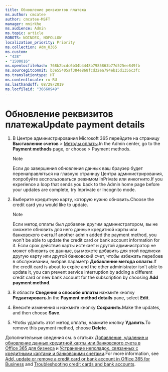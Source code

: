 ```yaml
---
title: Обновление реквизитов платежа
ms.author: cmcatee
author: cmcatee-MSFT
manager: mnirkhe
ms.audience: Admin
ms.topic: article
ROBOTS: NOINDEX, NOFOLLOW
localization_priority: Priority
ms.collection: Adm_O365
ms.custom:
- "428"
- "1500016"
ms.openlocfilehash: 768b2bcdc6b34b4448b7985863b77d525ee849fb
ms.sourcegitcommit: b3e55405af384e868fcd32ea794eb15d1356c3fc
ms.translationtype: HT
ms.contentlocale: ru-RU
ms.lasthandoff: 08/29/2019
ms.locfileid: "36660949"
---
```

# <a name="update-payment-details"></a><span data-ttu-id="4ded4-102">Обновление реквизитов платежа</span><span class="sxs-lookup"><span data-stu-id="4ded4-102">Update payment details</span></span>

1. <span data-ttu-id="4ded4-103">В Центре администрирования Microsoft 365 перейдите на страницу **Выставление счетов** \> [Методы оплаты](https://go.microsoft.com/fwlink/p/?linkid=2018806).</span><span class="sxs-lookup"><span data-stu-id="4ded4-103">In the Admin center, go to the **Payment methods** page, or choose \> [](https://go.microsoft.com/fwlink/p/?linkid=2018806) Payment methods.</span></span>

    > [!NOTE]
    > <span data-ttu-id="4ded4-104">Если до завершения обновления данных ваш браузер будет перенаправляться на главную страницу Центра администрирования, попробуйте воспользоваться режимом InPrivate или инкогнито.</span><span class="sxs-lookup"><span data-stu-id="4ded4-104">If you experience a loop that sends you back to the Admin home page before your updates are complete, try Inprivate or Incognito mode.</span></span>
  
2. <span data-ttu-id="4ded4-105">Выберите кредитную карту, которую нужно обновить.</span><span class="sxs-lookup"><span data-stu-id="4ded4-105">Choose the credit card you would like to update.</span></span>

    > [!NOTE]
    > <span data-ttu-id="4ded4-106">Если метод оплаты был добавлен другим администратором, вы не сможете обновить для него данные кредитной карты или банковского счета.</span><span class="sxs-lookup"><span data-stu-id="4ded4-106">If another admin added the payment method, you won't be able to update the credit card or bank account information for it.</span></span> <span data-ttu-id="4ded4-107">Если срок действия карты истекает и другой администратор не может обновить ее данные, вы можете добавить для этой подписки другую карту или другой банковский счет, чтобы избежать перебоев в обслуживании, выбрав параметр **Добавление метода оплаты**.</span><span class="sxs-lookup"><span data-stu-id="4ded4-107">If the credit card is about to expire and the other administrator isn't able to update it, you can prevent service interruption by adding a different credit card or new bank account for the subscription by choosing **Add payment method**.</span></span>
  
3. <span data-ttu-id="4ded4-108">В области **Сведения о способе оплаты** нажмите кнопку **Редактировать**.</span><span class="sxs-lookup"><span data-stu-id="4ded4-108">In the **Payment method details** pane, select **Edit**.</span></span>

4. <span data-ttu-id="4ded4-109">Внесите изменения и нажмите кнопку **Сохранить**.</span><span class="sxs-lookup"><span data-stu-id="4ded4-109">Make the updates, and then choose **Save**.</span></span>

5. <span data-ttu-id="4ded4-110">Чтобы удалить этот метод оплаты, нажмите кнопку **Удалить**.</span><span class="sxs-lookup"><span data-stu-id="4ded4-110">To remove this payment method, choose **Delete**.</span></span>

<span data-ttu-id="4ded4-111">Дополнительные сведения см. в статьях [Добавление, удаление и обновление данных кредитной карты или банковского счета в Office 365 для бизнеса](https://docs.microsoft.com/office365/admin/subscriptions-and-billing/add-update-or-remove-credit-card-or-bank-account) и [Устранение неполадок, связанных с кредитными картами и банковскими счетами](https://docs.microsoft.com/office365/admin/subscriptions-and-billing/add-update-or-remove-credit-card-or-bank-account#troubleshooting-credit-cards-and-bank-accounts).</span><span class="sxs-lookup"><span data-stu-id="4ded4-111">For more information, see [Add, update or remove a credit card or bank account in Office 365 for Business](https://docs.microsoft.com/office365/admin/subscriptions-and-billing/add-update-or-remove-credit-card-or-bank-account) and [Troubleshooting credit cards and bank accounts](https://docs.microsoft.com/office365/admin/subscriptions-and-billing/add-update-or-remove-credit-card-or-bank-account#troubleshooting-credit-cards-and-bank-accounts).</span></span>